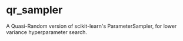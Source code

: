 # qr_sampler
A Quasi-Random version of scikit-learn's ParameterSampler, for lower variance hyperparameter search.

